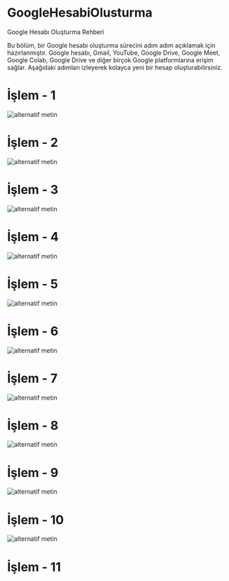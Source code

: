 # GoogleHesabiOlusturma

Google Hesabı Oluşturma Rehberi

Bu bölüm, bir Google hesabı oluşturma sürecini adım adım açıklamak için hazırlanmıştır. Google hesabı, Gmail, YouTube, Google Drive, Google Meet, Google Colab, Google Drive ve diğer birçok Google platformlarına erişim sağlar. Aşağıdaki adımları izleyerek kolayca yeni bir hesap oluşturabilirsiniz.

# İşlem - 1

![alternatif metin](https://github.com/acetinkaya/GoogleHesabiOlusturma/blob/main/Google-0.png)

# İşlem - 2

![alternatif metin](https://github.com/acetinkaya/GoogleHesabiOlusturma/blob/main/Google-1.png)

# İşlem - 3

![alternatif metin](https://github.com/acetinkaya/GoogleHesabiOlusturma/blob/main/Google-2.png)

# İşlem - 4

![alternatif metin](https://github.com/acetinkaya/GoogleHesabiOlusturma/blob/main/Google-3.png)

# İşlem - 5

![alternatif metin](https://github.com/acetinkaya/GoogleHesabiOlusturma/blob/main/Google-4.png)

# İşlem - 6

![alternatif metin](https://github.com/acetinkaya/GoogleHesabiOlusturma/blob/main/Google-5.png)

# İşlem - 7

![alternatif metin](https://github.com/acetinkaya/GoogleHesabiOlusturma/blob/main/Google-6.png)

# İşlem - 8

![alternatif metin](https://github.com/acetinkaya/GoogleHesabiOlusturma/blob/main/Google-7.png)

# İşlem - 9

![alternatif metin](https://github.com/acetinkaya/GoogleHesabiOlusturma/blob/main/Google-8.png)

# İşlem - 10

![alternatif metin](https://github.com/acetinkaya/GoogleHesabiOlusturma/blob/main/Google-9.png)

# İşlem - 11



